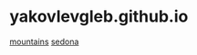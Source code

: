 # yakovlevgleb.github.io

[mountains](https://yakovlevgleb.github.io/mountains/)
[sedona](https://yakovlevgleb.github.io/sedona/)
